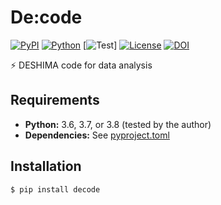 # De:code

[![PyPI](https://img.shields.io/pypi/v/decode.svg?label=PyPI&style=flat-square)](https://pypi.org/pypi/decode/)
[![Python](https://img.shields.io/pypi/pyversions/decode.svg?label=Python&color=yellow&style=flat-square)](https://pypi.org/pypi/decode/)
[![Test](https://img.shields.io/github/workflow/status/deshima-dev/decode/Test?logo=github&label=Test&style=flat-square)]
[![License](https://img.shields.io/badge/license-MIT-blue.svg?label=License&style=flat-square)](LICENSE)
[![DOI](https://img.shields.io/badge/DOI-10.5281/zenodo.3384217-blue?style=flat-square)](https://doi.org/10.5281/zenodo.3384217)

:zap: DESHIMA code for data analysis

## Requirements

- **Python:** 3.6, 3.7, or 3.8 (tested by the author)
- **Dependencies:** See [pyproject.toml](https://github.com/deshima-dev/decode/pyproject.toml)

## Installation

```shell
$ pip install decode
```
